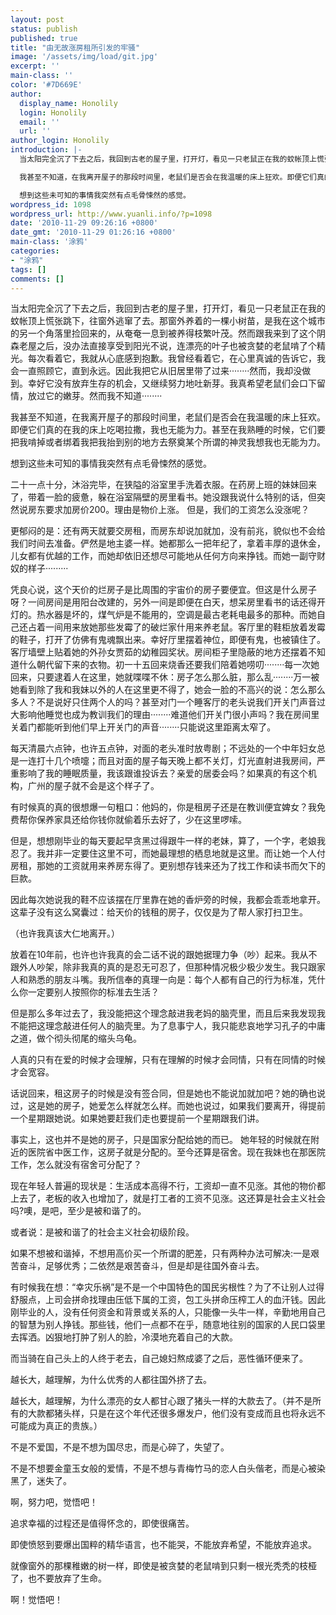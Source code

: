 ```yaml
---
layout: post
status: publish
published: true
title: "由无故涨房租所引发的牢骚"
image: '/assets/img/load/git.jpg'
excerpt: ''
main-class: ''
color: '#7D669E'
author:
  display_name: Honolily
  login: Honolily
  email: ''
  url: ''
author_login: Honolily
introduction: |-
  当太阳完全沉了下去之后，我回到古老的屋子里，打开灯，看见一只老鼠正在我的蚊帐顶上慌张跳下，往窗外逃窜了去。那窗外养着的一棵小树苗，是我在这个城市的另一个角落里捡回来的，从奄奄一息到被养得枝繁叶茂。然而跟我来到了这个阴森老屋之后，没办法直接享受到阳光不说，连漂亮的叶子也被贪婪的老鼠啃了个精光。每次看着它，我就从心底感到抱歉。我曾经看着它，在心里真诚的告诉它，我会一直照顾它，直到永远。因此我把它从旧居里带了过来&middot;&middot;&middot;&middot;&middot;&middot;&middot;&middot;然而，我却没做到。幸好它没有放弃生存的机会，又继续努力地吐新芽。我真希望老鼠们会口下留情，放过它的嫩芽。然而我不知道&middot;&middot;&middot;&middot;&middot;&middot;&middot;&middot;

  我甚至不知道，在我离开屋子的那段时间里，老鼠们是否会在我温暖的床上狂欢。即便它们真的在我的床上吃喝拉撒，我也无能为力。甚至在我熟睡的时候，它们要把我啃掉或者绑着我把我抬到别的地方去祭奠某个所谓的神灵我想我也无能为力。

  想到这些未可知的事情我突然有点毛骨悚然的感觉。
wordpress_id: 1098
wordpress_url: http://www.yuanli.info/?p=1098
date: '2010-11-29 09:26:16 +0800'
date_gmt: '2010-11-29 01:26:16 +0800'
main-class: '涂鸦'
categories:
- "涂鸦"
tags: []
comments: []
---
```

当太阳完全沉了下去之后，我回到古老的屋子里，打开灯，看见一只老鼠正在我的蚊帐顶上慌张跳下，往窗外逃窜了去。那窗外养着的一棵小树苗，是我在这个城市的另一个角落里捡回来的，从奄奄一息到被养得枝繁叶茂。然而跟我来到了这个阴森老屋之后，没办法直接享受到阳光不说，连漂亮的叶子也被贪婪的老鼠啃了个精光。每次看着它，我就从心底感到抱歉。我曾经看着它，在心里真诚的告诉它，我会一直照顾它，直到永远。因此我把它从旧居里带了过来&middot;&middot;&middot;&middot;&middot;&middot;&middot;&middot;然而，我却没做到。幸好它没有放弃生存的机会，又继续努力地吐新芽。我真希望老鼠们会口下留情，放过它的嫩芽。然而我不知道&middot;&middot;&middot;&middot;&middot;&middot;&middot;&middot;

我甚至不知道，在我离开屋子的那段时间里，老鼠们是否会在我温暖的床上狂欢。即便它们真的在我的床上吃喝拉撒，我也无能为力。甚至在我熟睡的时候，它们要把我啃掉或者绑着我把我抬到别的地方去祭奠某个所谓的神灵我想我也无能为力。

想到这些未可知的事情我突然有点毛骨悚然的感觉。

二十一点十分，沐浴完毕，在狭隘的浴室里手洗着衣服。在药房上班的妹妹回来了，带着一脸的疲惫，躲在浴室隔壁的房里看书。她没跟我说什么特别的话，但突然说房东要求加房价200。理由是物价上涨。 但是，我们的工资怎么没涨呢？

更郁闷的是：还有两天就要交房租，而房东却说加就加，没有前兆，貌似也不会给我们时间去准备。俨然是地主婆一样。她都那么一把年纪了，拿着丰厚的退休金，儿女都有优越的工作，而她却依旧还想尽可能地从任何方向来挣钱。而她一副守财奴的样子&middot;&middot;&middot;&middot;&middot;&middot;&middot;&middot;&middot;

凭良心说，这个天价的烂房子是比周围的宇宙价的房子要便宜。但这是什么房子呀？一间房间是用阳台改建的，另外一间是即便在白天，想呆房里看书的话还得开灯的。热水器是坏的，煤气炉是不能用的，空调是最古老耗电最多的那种。而她自己还占着一间用来放她那些发霉了的破烂家什用来养老鼠。客厅里的鞋柜放着发霉的鞋子，打开了仿佛有鬼魂飘出来。幸好厅里摆着神位，即便有鬼，也被镇住了。客厅墙壁上贴着她的外孙女贾茹的幼稚园奖状。房间柜子里隐蔽的地方还摆着不知道什么朝代留下来的衣物。初一十五回来烧香还要我们陪着她唠叨&middot;&middot;&middot;&middot;&middot;&middot;&middot;&middot;每一次她回来，只要逮着人在这里，她就喋喋不休：房子怎么那么脏，那么乱&middot;&middot;&middot;&middot;&middot;&middot;&middot;&middot;万一被她看到除了我和我妹以外的人在这里更不得了，她会一脸的不高兴的说：怎么那么多人？不是说好只住两个人的吗？甚至对门一个睡客厅的老头说我们开关门声音过大影响他睡觉也成为教训我们的理由&middot;&middot;&middot;&middot;&middot;&middot;&middot;&middot;难道他们开关门很小声吗？我在房间里关着门都能听到他们早上开关门的声音&middot;&middot;&middot;&middot;&middot;&middot;&middot;&middot;只能说这里距离太窄了。

每天清晨六点钟，也许五点钟，对面的老头准时放粤剧；不远处的一个中年妇女总是一连打十几个喷嚏；而且对面的屋子每天晚上都不关灯，灯光直射进我房间，严重影响了我的睡眠质量，我该跟谁投诉去？亲爱的居委会吗？如果真的有这个机构，广州的屋子就不会是这个样子了。

有时候真的真的很想爆一句粗口：他妈的，你是租房子还是在教训便宜婢女？我免费帮你保养家具还给你钱你就偷着乐去好了，少在这里啰嗦。

但是，想想刚毕业的每天要起早贪黑过得跟牛一样的老妹，算了，一个字，老娘我忍了。我并非一定要住这里不可，而她最理想的栖息地就是这里。而让她一个人付房租，那她的工资就用来养房东得了。更别想存钱来还为了找工作和读书而欠下的巨款。

因此每次她说我的鞋不应该摆在厅里靠在她的香炉旁的时候，我都会乖乖地拿开。这辈子没有这么窝囊过：给天价的钱租的房子，仅仅是为了帮人家打扫卫生。

（也许我真该大仁地离开。）

放着在10年前，也许也许我真的会二话不说的跟她据理力争（吵）起来。我从不跟外人吵架，除非我真的真的是忍无可忍了，但那种情况极少极少发生。我只跟家人和熟悉的朋友斗嘴。我所信奉的真理一向是：每个人都有自己的行为标准，凭什么你一定要别人按照你的标准去生活？

但是那么多年过去了，我没能把这个理念敲进我老妈的脑壳里，而且后来我发现我不能把这理念敲进任何人的脑壳里。为了息事宁人，我只能悲哀地学习孔子的中庸之道，做个彻头彻尾的缩头乌龟。

人真的只有在爱的时候才会理解，只有在理解的时候才会同情，只有在同情的时候才会宽容。

话说回来，租这房子的时候是没有签合同，但是她也不能说加就加吧？她的确也说过，这是她的房子，她爱怎么样就怎么样。而她也说过，如果我们要离开，得提前一个星期跟她说。如果她要赶我们走也要提前一个星期跟我们讲。

事实上，这也并不是她的房子，只是国家分配给她的而已。 她年轻的时候就在附近的医院省中医工作，这房子就是分配的。至今还算是宿舍。现在我妹也在那医院工作，怎么就没有宿舍可分配了？

现在年轻人普遍的现状是：生活成本高得不行，工资却一直不见涨。其他的物价都上去了，老板的收入也增加了，就是打工者的工资不见涨。这还算是社会主义社会吗?噢，是吧，至少是被和谐了的。

或者说：是被和谐了的社会主义社会初级阶段。

如果不想被和谐掉，不想用高价买一个所谓的肥差，只有两种办法可解决:一是艰苦奋斗，足够优秀；二依然是艰苦奋斗，但是却是往国外奋斗去。

有时候我在想：&ldquo;幸灾乐祸&rdquo;是不是一个中国特色的国民劣根性？为了不让别人过得舒服点，上司会拼命找理由压低下属的工资，包工头拼命压榨工人的血汗钱。因此刚毕业的人，没有任何资金和背景或关系的人，只能像一头牛一样，辛勤地用自己的智慧为别人挣钱。那些钱，他们一点都不在乎，随意地往别的国家的人民口袋里去挥洒。凶狠地打肿了别人的脸，冷漠地充着自己的大款。

而当骑在自己头上的人终于老去，自己媳妇熬成婆了之后，恶性循环便来了。

越长大，越理解，为什么优秀的人都往国外挤了去。

越长大，越理解，为什么漂亮的女人都甘心跟了猪头一样的大款去了。（并不是所有的大款都猪头样，只是在这个年代还很多爆发户，他们没有变成而且也将永远不可能成为真正的贵族。）

不是不爱国，不是不想为国尽忠，而是心碎了，失望了。

不是不想要金童玉女般的爱情，不是不想与青梅竹马的恋人白头偕老，而是心被染黑了，迷失了。

啊，努力吧，觉悟吧！

追求幸福的过程还是值得怀念的，即使很痛苦。

即使愤怒到要爆出国粹的精华语言，也不能哭，不能放弃希望，不能放弃追求。

就像窗外的那棵稚嫩的树一样，即使是被贪婪的老鼠啃到只剩一根光秃秃的枝桠了，也不要放弃了生命。

啊！觉悟吧！

